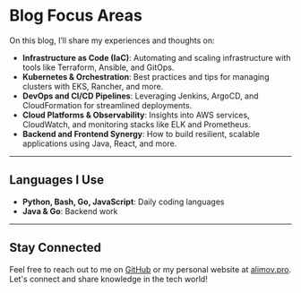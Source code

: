 # Blog Focus Areas

On this blog, I’ll share my experiences and thoughts on:

- **Infrastructure as Code (IaC)**: Automating and scaling infrastructure with tools like Terraform, Ansible, and GitOps.
- **Kubernetes & Orchestration**: Best practices and tips for managing clusters with EKS, Rancher, and more.
- **DevOps and CI/CD Pipelines**: Leveraging Jenkins, ArgoCD, and CloudFormation for streamlined deployments.
- **Cloud Platforms & Observability**: Insights into AWS services, CloudWatch, and monitoring stacks like ELK and Prometheus.
- **Backend and Frontend Synergy**: How to build resilient, scalable applications using Java, React, and more.

---

## Languages I Use

- **Python, Bash, Go, JavaScript**: Daily coding languages
- **Java & Go**: Backend work

---

## Stay Connected

Feel free to reach out to me on [GitHub](https://github.com/KlinDos) or my personal website at [alimov.pro](https://alimov.pro). Let's connect and share knowledge in the tech world!
